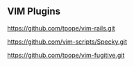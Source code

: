 ## VIM Plugins

https://github.com/tpope/vim-rails.git

https://github.com/vim-scripts/Specky.git

https://github.com/tpope/vim-fugitive.git
